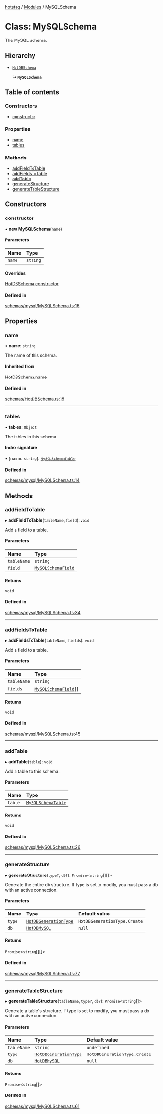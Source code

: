 [hotstaq](../README.md) / [Modules](../modules.md) / MySQLSchema

# Class: MySQLSchema

The MySQL schema.

## Hierarchy

- [`HotDBSchema`](HotDBSchema.md)

  ↳ **`MySQLSchema`**

## Table of contents

### Constructors

- [constructor](MySQLSchema.md#constructor)

### Properties

- [name](MySQLSchema.md#name)
- [tables](MySQLSchema.md#tables)

### Methods

- [addFieldToTable](MySQLSchema.md#addfieldtotable)
- [addFieldsToTable](MySQLSchema.md#addfieldstotable)
- [addTable](MySQLSchema.md#addtable)
- [generateStructure](MySQLSchema.md#generatestructure)
- [generateTableStructure](MySQLSchema.md#generatetablestructure)

## Constructors

### constructor

• **new MySQLSchema**(`name`)

#### Parameters

| Name | Type |
| :------ | :------ |
| `name` | `string` |

#### Overrides

[HotDBSchema](HotDBSchema.md).[constructor](HotDBSchema.md#constructor)

#### Defined in

[schemas/mysql/MySQLSchema.ts:16](https://github.com/OurFreeLight/HotStaq/blob/b031357/src/schemas/mysql/MySQLSchema.ts#L16)

## Properties

### name

• **name**: `string`

The name of this schema.

#### Inherited from

[HotDBSchema](HotDBSchema.md).[name](HotDBSchema.md#name)

#### Defined in

[schemas/HotDBSchema.ts:15](https://github.com/OurFreeLight/HotStaq/blob/b031357/src/schemas/HotDBSchema.ts#L15)

___

### tables

• **tables**: `Object`

The tables in this schema.

#### Index signature

▪ [name: `string`]: [`MySQLSchemaTable`](MySQLSchemaTable.md)

#### Defined in

[schemas/mysql/MySQLSchema.ts:14](https://github.com/OurFreeLight/HotStaq/blob/b031357/src/schemas/mysql/MySQLSchema.ts#L14)

## Methods

### addFieldToTable

▸ **addFieldToTable**(`tableName`, `field`): `void`

Add a field to a table.

#### Parameters

| Name | Type |
| :------ | :------ |
| `tableName` | `string` |
| `field` | [`MySQLSchemaField`](MySQLSchemaField.md) |

#### Returns

`void`

#### Defined in

[schemas/mysql/MySQLSchema.ts:34](https://github.com/OurFreeLight/HotStaq/blob/b031357/src/schemas/mysql/MySQLSchema.ts#L34)

___

### addFieldsToTable

▸ **addFieldsToTable**(`tableName`, `fields`): `void`

Add a field to a table.

#### Parameters

| Name | Type |
| :------ | :------ |
| `tableName` | `string` |
| `fields` | [`MySQLSchemaField`](MySQLSchemaField.md)[] |

#### Returns

`void`

#### Defined in

[schemas/mysql/MySQLSchema.ts:45](https://github.com/OurFreeLight/HotStaq/blob/b031357/src/schemas/mysql/MySQLSchema.ts#L45)

___

### addTable

▸ **addTable**(`table`): `void`

Add a table to this schema.

#### Parameters

| Name | Type |
| :------ | :------ |
| `table` | [`MySQLSchemaTable`](MySQLSchemaTable.md) |

#### Returns

`void`

#### Defined in

[schemas/mysql/MySQLSchema.ts:26](https://github.com/OurFreeLight/HotStaq/blob/b031357/src/schemas/mysql/MySQLSchema.ts#L26)

___

### generateStructure

▸ **generateStructure**(`type?`, `db?`): `Promise`<`string`[][]\>

Generate the entire db structure. If type is set to modify, you must pass a db with an
active connection.

#### Parameters

| Name | Type | Default value |
| :------ | :------ | :------ |
| `type` | [`HotDBGenerationType`](../enums/HotDBGenerationType.md) | `HotDBGenerationType.Create` |
| `db` | [`HotDBMySQL`](HotDBMySQL.md) | `null` |

#### Returns

`Promise`<`string`[][]\>

#### Defined in

[schemas/mysql/MySQLSchema.ts:77](https://github.com/OurFreeLight/HotStaq/blob/b031357/src/schemas/mysql/MySQLSchema.ts#L77)

___

### generateTableStructure

▸ **generateTableStructure**(`tableName`, `type?`, `db?`): `Promise`<`string`[]\>

Generate a table's structure. If type is set to modify, you must pass a db with an
active connection.

#### Parameters

| Name | Type | Default value |
| :------ | :------ | :------ |
| `tableName` | `string` | `undefined` |
| `type` | [`HotDBGenerationType`](../enums/HotDBGenerationType.md) | `HotDBGenerationType.Create` |
| `db` | [`HotDBMySQL`](HotDBMySQL.md) | `null` |

#### Returns

`Promise`<`string`[]\>

#### Defined in

[schemas/mysql/MySQLSchema.ts:61](https://github.com/OurFreeLight/HotStaq/blob/b031357/src/schemas/mysql/MySQLSchema.ts#L61)
